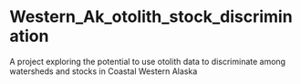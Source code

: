 # Western_Ak_otolith_stock_discrimination
A project exploring the potential to use otolith data to discriminate among watersheds and stocks in Coastal Western Alaska
